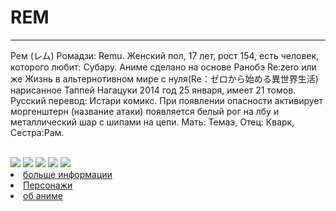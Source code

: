 <html>
<meta charset = "utf - 8">
<head>
</head>
<body>
<h1>REM</h1>
<hr>
<p>Рем (レム) Ромадзи: Remu. Женский пол, 17 лет, рост 154, есть человек, которого любит: Субару. Аниме сделано на основе Ранобэ Re:zero или же Жизнь в альтернотивном мире с нуля(Re：ゼロから始める異世界生活) нарисанное Таппей Нагацуки 2014 год 25 января, имеет 21 томов. Русский перевод: Истари комикс. При появлении опасности активирует моргенштерн (название атаки) появляется белый рог на лбу и металлический шар с шипами на цепи. Мать: Темаэ, Отец: Кварк, Сестра:Рам.</p>
<br>
<img src="https://sun9-25.userapi.com/c854028/v854028343/14e849/DFVAX4mkr18.jpg">
<img src="https://sun9-42.userapi.com/c855720/v855720343/153023/AfI-sm-Cex0.jpg">
<img src="https://sun9-46.userapi.com/c858228/v858228343/c809d/Ku0lPtUHFX4.jpg">
<img src="https://sun9-40.userapi.com/c857232/v857232343/3038e/j97tDnwdRZA.jpg">
<img src="https://sun9-49.userapi.com/c853428/v853428343/146d3b/4D__6fIdQc0.jpg">

<li><a href="https://rezero.fandom.com/ru/wiki/Рем">больше информации</a></li>
<li><a href="https://ru.m.wikipedia.org/wiki/%D0%A1%D0%BF%D0%B8%D1%81%D0%BE%D0%BA_%D0%BF%D0%B5%D1%80%D1%81%D0%BE%D0%BD%D0%B0%D0%B6%D0%B5%D0%B9_Re:Zero._%D0%96%D0%B8%D0%B7%D0%BD%D1%8C_%D1%81_%D0%BD%D1%83%D0%BB%D1%8F_%D0%B2_%D0%B0%D0%BB%D1%8C%D1%82%D0%B5%D1%80%D0%BD%D0%B0%D1%82%D0%B8%D0%B2%D0%BD%D0%BE%D0%BC_%D0%BC%D0%B8%D1%80%D0%B5">Персонажи</a></li>
<li><a href="https://ru.m.wikipedia.org/wiki/Re:Zero._%D0%96%D0%B8%D0%B7%D0%BD%D1%8C_%D1%81_%D0%BD%D1%83%D0%BB%D1%8F_%D0%B2_%D0%B0%D0%BB%D1%8C%D1%82%D0%B5%D1%80%D0%BD%D0%B0%D1%82%D0%B8%D0%B2%D0%BD%D0%BE%D0%BC_%D0%BC%D0%B8%D1%80%D0%B5">об аниме</a></li>
<html>
<head>
</body>
</html>
